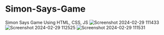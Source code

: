 # Simon-Says-Game
Simon Says Game Using HTML, CSS, JS
![Screenshot 2024-02-29 111433](https://github.com/ganu1202/Simon-Says-Game/assets/117889956/07be7359-c9fb-43c8-912e-3311922fc28b)
![Screenshot 2024-02-29 112525](https://github.com/ganu1202/Simon-Says-Game/assets/117889956/5fb301d7-82d3-45e1-9b0f-f125946a1709)
![Screenshot 2024-02-29 111531](https://github.com/ganu1202/Simon-Says-Game/assets/117889956/859c755a-fbd1-4540-b5d2-e63849bd2650)

